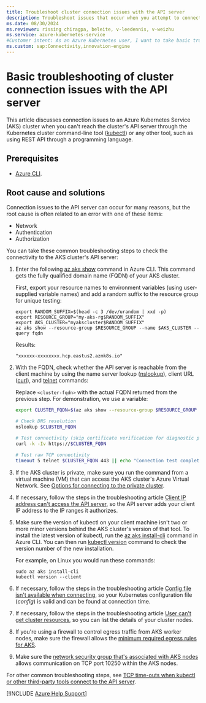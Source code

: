 ```yaml
---
title: Troubleshoot cluster connection issues with the API server
description: Troubleshoot issues that occur when you attempt to connect to the API server of an Azure Kubernetes Service (AKS) cluster.
ms.date: 08/30/2024
ms.reviewer: rissing chiragpa, beleite, v-leedennis, v-weizhu
ms.service: azure-kubernetes-service
#Customer intent: As an Azure Kubernetes user, I want to take basic troubleshooting measures so that I can avoid cluster connectivity issues with the API server.
ms.custom: sap:Connectivity,innovation-engine
---
```


# Basic troubleshooting of cluster connection issues with the API server

This article discusses connection issues to an Azure Kubernetes Service (AKS) cluster when you can't reach the cluster's API server through the Kubernetes cluster command-line tool ([kubectl](https://kubernetes.io/docs/reference/kubectl/overview/)) or any other tool, such as using REST API through a programming language.

## Prerequisites

- [Azure CLI](/cli/azure/install-azure-cli).

## Root cause and solutions

Connection issues to the API server can occur for many reasons, but the root cause is often related to an error with one of these items:

- Network
- Authentication
- Authorization

You can take these common troubleshooting steps to check the connectivity to the AKS cluster's API server:

1. Enter the following [az aks show](/cli/azure/aks#az-aks-show) command in Azure CLI. This command gets the fully qualified domain name (FQDN) of your AKS cluster.

    First, export your resource names to environment variables (using user-supplied variable names) and add a random suffix to the resource group for unique testing:

    ```azurecli
    export RANDOM_SUFFIX=$(head -c 3 /dev/urandom | xxd -p)
    export RESOURCE_GROUP="my-aks-rg$RANDOM_SUFFIX"
    export AKS_CLUSTER="myakscluster$RANDOM_SUFFIX"
    az aks show --resource-group $RESOURCE_GROUP --name $AKS_CLUSTER --query fqdn
    ```

    Results:

    <!-- expected_similarity=0.3 -->

    ```output
    "xxxxxx-xxxxxxxx.hcp.eastus2.azmk8s.io"
    ```

2. With the FQDN, check whether the API server is reachable from the client machine by using the name server lookup ([nslookup](/windows-server/administration/windows-commands/nslookup)), client URL ([curl](https://curl.se/docs/manpage.html)), and [telnet](/windows-server/administration/windows-commands/telnet) commands:

    Replace `<cluster-fqdn>` with the actual FQDN returned from the previous step. For demonstration, we use a variable:

    ```bash
    export CLUSTER_FQDN=$(az aks show --resource-group $RESOURCE_GROUP --name $AKS_CLUSTER --query fqdn -o tsv)
    
    # Check DNS resolution
    nslookup $CLUSTER_FQDN

    # Test connectivity (skip certificate verification for diagnostic purposes)
    curl -k -Iv https://$CLUSTER_FQDN
    
    # Test raw TCP connectivity
    timeout 5 telnet $CLUSTER_FQDN 443 || echo "Connection test completed"
    ```

3. If the AKS cluster is private, make sure you run the command from a virtual machine (VM) that can access the AKS cluster's Azure Virtual Network. See [Options for connecting to the private cluster](/azure/aks/private-clusters#options-for-connecting-to-the-private-cluster).

4. If necessary, follow the steps in the troubleshooting article [Client IP address can't access the API server](client-ip-address-cannot-access-api-server.md), so the API server adds your client IP address to the IP ranges it authorizes.

5. Make sure the version of kubectl on your client machine isn't two or more minor versions behind the AKS cluster's version of that tool. To install the latest version of kubectl, run the [az aks install-cli](/cli/azure/aks#az-aks-install-cli) command in Azure CLI. You can then run [kubectl version](https://kubernetes.io/docs/reference/generated/kubectl/kubectl-commands#version) command to check the version number of the new installation.

    For example, on Linux you would run these commands:

    ```shell
    sudo az aks install-cli
    kubectl version --client
    ```

6. If necessary, follow the steps in the troubleshooting article [Config file isn't available when connecting](config-file-is-not-available-when-connecting.md), so your Kubernetes configuration file (*config*) is valid and can be found at connection time.

7. If necessary, follow the steps in the troubleshooting article [User can't get cluster resources](user-cannot-get-cluster-resources.md), so you can list the details of your cluster nodes.

8. If you're using a firewall to control egress traffic from AKS worker nodes, make sure the firewall allows the [minimum required egress rules for AKS](/azure/aks/limit-egress-traffic).

9. Make sure the [network security group that's associated with AKS nodes](/azure/aks/concepts-security#azure-network-security-groups) allows communication on TCP port 10250 within the AKS nodes.

For other common troubleshooting steps, see [TCP time-outs when kubectl or other third-party tools connect to the API server](tcp-timeouts-kubetctl-third-party-tools-connect-api-server.md).

[!INCLUDE [Azure Help Support](../../../includes/azure-help-support.md)]
